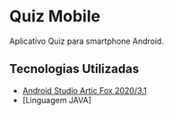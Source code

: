 # Quiz Mobile
 Aplicativo Quiz para smartphone Android.
 
 ## Tecnologias Utilizadas
 - [Android Studio Artic Fox 2020/3.1](https://developer.android.com/studio)
 - [Linguagem JAVA]
 
